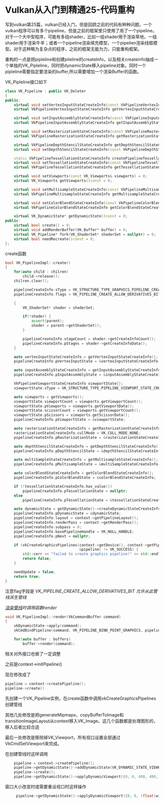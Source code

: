 # Vulkan从入门到精通25-代码重构

写到vulkan第25篇，vulkan已经入门，但是回顾之前的代码有种种问题。一个vulkan程序可以有多个pipeline，但是之前的框架里只使用了用了一个pipeline。对于一个大中型程序，可能有多组shader，比如一组shader用于渲染草地，一组shader用于渲染牛羊；或者一个pipeline渲染填充模型，一个pipelien渲染线框模型。对于这种略为复杂点的程序，之前的框架无能为力，只能重构框架。

重构的一点是把pipleline和创建pileline的createInfo，以及相关createinfo抽成一个单独的VK_Pipleline，同时把dynamicState移入pipeline对象。同时一个pipleline需要指定要渲染的buffer,所以需要增加一个渲染Buffer的函数。

VK_Pipleline接口如下

```cpp
class VK_Pipeline : public VK_Deleter
{
public:
    virtual void setVertexInputStateCreateInfo(const VkPipelineVertexInputStateCreateInfo& createInfo) = 0;
    virtual VkPipelineVertexInputStateCreateInfo getVertexInputStateCreateInfo()const = 0;

    virtual void setInputAssemblyStateCreateInfo(const VkPipelineInputAssemblyStateCreateInfo &createInfo) = 0;
    virtual VkPipelineInputAssemblyStateCreateInfo getInputAssemblyStateCreateInfo()const = 0;

    virtual void setRasterizationStateCreateInfo(const VkPipelineRasterizationStateCreateInfo &createInfo) = 0;
    virtual VkPipelineRasterizationStateCreateInfo getRasterizationStateCreateInfo()const = 0;

    virtual VkPipelineDepthStencilStateCreateInfo getDepthStencilStateCreateInfo()const = 0;
    virtual void setDepthStencilStateCreateInfo(const VkPipelineDepthStencilStateCreateInfo &createInfo) = 0;

    static VkPipelineTessellationStateCreateInfo createPipelineTessellationStateCreateInfo(uint32_t patch);
    virtual void setTessellationStateCreateInfo(const VkPipelineTessellationStateCreateInfo &createInfo) = 0;
    virtual VkPipelineTessellationStateCreateInfo getTessellationStateCreateInfo() = 0;

    virtual void setViewports(const VK_Viewports& viewports) = 0;
    virtual VK_Viewports getViewports()const = 0;

    virtual void setMultisampleStateCreateInfo(const VkPipelineMultisampleStateCreateInfo& createInfo) = 0;
    virtual VkPipelineMultisampleStateCreateInfo getMultisampleStateCreateInfo()const = 0;

    virtual void setColorBlendStateCreateInfo(const VkPipelineColorBlendStateCreateInfo& createInfo) = 0;
    virtual VkPipelineColorBlendStateCreateInfo getColorBlendStateCreateInfo()const = 0;

    virtual VK_DynamicState* getDynamicState()const = 0;
public:
    virtual bool create() = 0;
    virtual void addRenderBuffer(VK_Buffer* buffer) = 0;
    virtual VK_Pipeline* fork(VK_ShaderSet* shaderSet = nullptr) = 0;
    virtual bool needRecreate()const = 0;
};
```

create函数

```cpp
bool VK_PipelineImpl::create()
{
    for(auto child : chilren)
        child->release();
    chilren.clear();

    pipelineCreateInfo.sType = VK_STRUCTURE_TYPE_GRAPHICS_PIPELINE_CREATE_INFO;
    pipelineCreateInfo.flags = VK_PIPELINE_CREATE_ALLOW_DERIVATIVES_BIT;

    {
        VK_ShaderSet* shader = shaderSet;

        if(!shader) {
            assert(parent);
            shader = parent->getShaderSet();
        }

        pipelineCreateInfo.stageCount = shader->getCreateInfoCount();
        pipelineCreateInfo.pStages = shader->getCreateInfoData();
    }

    auto vertexInputStateCreateInfo = getVertexInputStateCreateInfo();
    pipelineCreateInfo.pVertexInputState = &vertexInputStateCreateInfo;

    auto inputAssemblyStateCreateInfo = getInputAssemblyStateCreateInfo();
    pipelineCreateInfo.pInputAssemblyState = &inputAssemblyStateCreateInfo;

    VkPipelineViewportStateCreateInfo viewportState{};
    viewportState.sType = VK_STRUCTURE_TYPE_PIPELINE_VIEWPORT_STATE_CREATE_INFO;

    auto viewports = getViewports();
    viewportState.viewportCount = viewports.getViewportCount();
    viewportState.pViewports = viewports.getViewportData();
    viewportState.scissorCount = viewports.getViewportCount();
    viewportState.pScissors = viewports.getScissorData();
    pipelineCreateInfo.pViewportState = &viewportState;

    auto rasterizationStateCreateInfo = getRasterizationStateCreateInfo();
    rasterizationStateCreateInfo.cullMode = VK_CULL_MODE_NONE;
    pipelineCreateInfo.pRasterizationState = &rasterizationStateCreateInfo;

    auto depthStencilStateCreateInfo = getDepthStencilStateCreateInfo();
    pipelineCreateInfo.pDepthStencilState = &depthStencilStateCreateInfo;

    auto multiSampleStateCreateInfo = getMultisampleStateCreateInfo();
    pipelineCreateInfo.pMultisampleState = &multiSampleStateCreateInfo;

    auto colorBlendStateCreateInfo = getColorBlendStateCreateInfo();
    pipelineCreateInfo.pColorBlendState = &colorBlendStateCreateInfo;

    if (!tessellationStateCreateInfo.has_value())
        pipelineCreateInfo.pTessellationState = nullptr;
    else
        pipelineCreateInfo.pTessellationState = &tessellationStateCreateInfo.value();

    auto dynamicState = getDynamicState()->createDynamicStateCreateInfo(0);
    pipelineCreateInfo.pDynamicState = &dynamicState;
    pipelineCreateInfo.layout = context->getPipelineLayout();
    pipelineCreateInfo.renderPass = context->getRenderPass();
    pipelineCreateInfo.subpass = 0;
    pipelineCreateInfo.basePipelineHandle = VK_NULL_HANDLE;
    pipelineCreateInfo.pNext = nullptr;

    if (vkCreateGraphicsPipelines(context->getDevice(), context->getPipelineCache()->getPipelineCache(), 1, &pipelineCreateInfo, context->getAllocation(),
                                  &pipeline) != VK_SUCCESS) {
        std::cerr << "failed to create graphics pipeline!" << std::endl;
        return false;
    }

    needUpdate = false;
    return true;
}
```

注意flag字段是 *VK_PIPELINE_CREATE_ALLOW_DERIVATIVES_BIT 允许从此管线派生管线*

*[渲染管线](https://zhida.zhihu.com/search?content_id=189797317&content_type=Article&match_order=1&q=渲染管线&zhida_source=entity)时调用函数render*

```cpp
void VK_PipelineImpl::render(VkCommandBuffer command)
{
    vkDynamicState->apply(command);
    vkCmdBindPipeline(command, VK_PIPELINE_BIND_POINT_GRAPHICS, pipeline);

    for(auto buffer : buffers)
        buffer->render(command);
```

相关对外接口也做了一定调整

之前是context->initPipeline()

现在修改成了

```cpp
pipeline = context->createPipeline();
pipeline->create()
```

先创建一个VK_Pipeline实例，在create函数中调用vkCreateGraphicsPipelines创建管线

其他几处修改是把generateMipmaps，copyBufferToImage和transitionImageLayout从context移入VK_Image。这几个函数都是处理图形的，移入后者比较合适

最后一处修改是移除掉VK_Viewport，所有视口设置全部通过VkCmdSetViewport来完成。

在创建管线时这样调用

```cpp
    pipeline = context->createPipeline();
    pipeline->getDynamicState()->addDynamicState(VK_DYNAMIC_STATE_VIEWPORT);
    pipeline->create();
    pipeline->getDynamicState()->applyDynamicViewport({0, 0, 480, 480, 0, 1});
```

窗口大小改变时或需要重设视口时这样操作

```cpp
     pipeline->getDynamicState()->applyDynamicViewport({0, 0, (float)width, (float)height, 0, 1});
```

